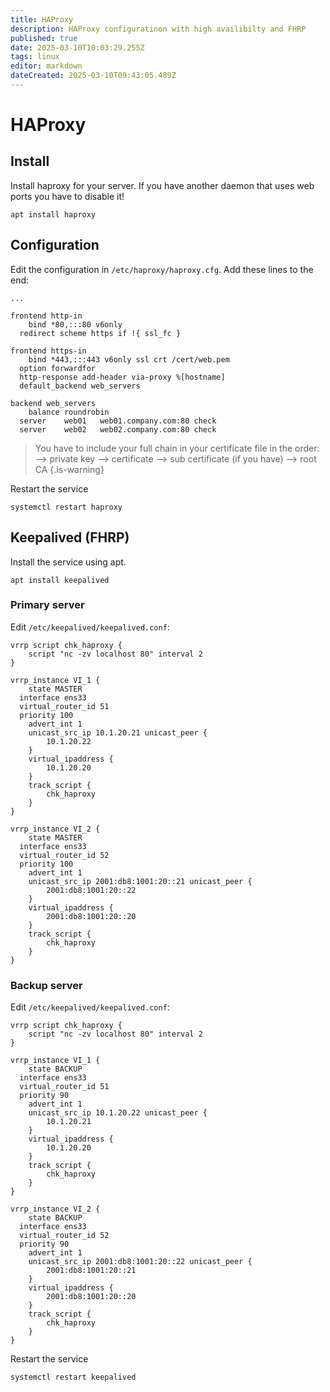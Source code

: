 ```yaml
---
title: HAProxy
description: HAProxy configuratinon with high availibilty and FHRP
published: true
date: 2025-03-10T10:03:29.255Z
tags: linux
editor: markdown
dateCreated: 2025-03-10T09:43:05.489Z
---
```


# HAProxy

## Install
Install haproxy for your server. If you have another daemon that uses web ports you have to disable it!
```
apt install haproxy
```

## Configuration
Edit the configuration in `/etc/haproxy/haproxy.cfg`. Add these lines to the end:
```
...

frontend http-in
	bind *80,:::80 v6only
  redirect scheme https if !{ ssl_fc }
  
frontend https-in
	bind *443,:::443 v6only ssl crt /cert/web.pem
  option forwardfor
  http-response add-header via-proxy %[hostname]
  default_backend web_servers
  
backend web_servers
	balance roundrobin
  server	web01	web01.company.com:80 check
  server	web02	web02.company.com:80 check
```

> You have to include your full chain in your certificate file in the order:
> --> private key
> --> certificate
> --> sub certificate (if you have)
> --> root CA
>{.is-warning}

Restart the service
```
systemctl restart haproxy
```

## Keepalived (FHRP)
Install the service using apt.
```
apt install keepalived
```

### Primary server
Edit `/etc/keepalived/keepalived.conf`:
```
vrrp script chk_haproxy {
	script "nc -zv localhost 80" interval 2
}

vrrp_instance VI_1 { 
	state MASTER 
  interface ens33 
  virtual_router_id 51 
  priority 100
	advert_int 1
	unicast_src_ip 10.1.20.21 unicast_peer {
		10.1.20.22
	}
	virtual_ipaddress {
		10.1.20.20
	}
	track_script {
		chk_haproxy
	}
}

vrrp_instance VI_2 {
	state MASTER 
  interface ens33 
  virtual_router_id 52 
  priority 100
	advert_int 1
	unicast_src_ip 2001:db8:1001:20::21 unicast_peer {
		2001:db8:1001:20::22
	}
	virtual_ipaddress {
		2001:db8:1001:20::20
	}
	track_script {
		chk_haproxy
	}
}
```

### Backup server
Edit `/etc/keepalived/keepalived.conf`:
```
vrrp script chk_haproxy {
	script "nc -zv localhost 80" interval 2
}

vrrp_instance VI_1 { 
	state BACKUP 
  interface ens33 
  virtual_router_id 51 
  priority 90
	advert_int 1
	unicast_src_ip 10.1.20.22 unicast_peer {
		10.1.20.21
	}
	virtual_ipaddress {
		10.1.20.20
	}
	track_script {
		chk_haproxy
	}
}

vrrp_instance VI_2 {
	state BACKUP 
  interface ens33 
  virtual_router_id 52 
  priority 90
	advert_int 1
	unicast_src_ip 2001:db8:1001:20::22 unicast_peer {
		2001:db8:1001:20::21
	}
	virtual_ipaddress {
		2001:db8:1001:20::20
	}
	track_script {
		chk_haproxy
	}
}
```

Restart the service
```
systemctl restart keepalived
```